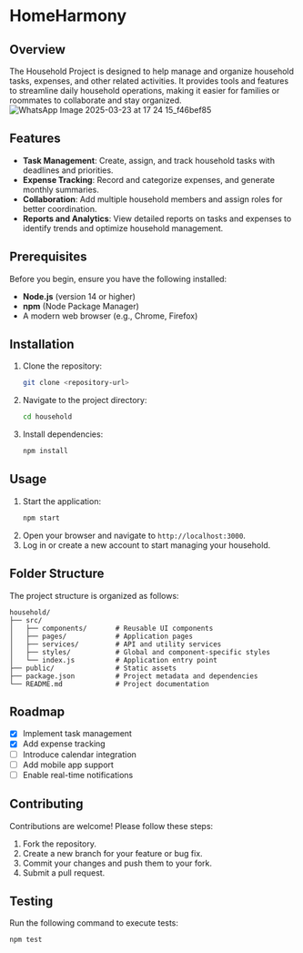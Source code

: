 # HomeHarmony

## Overview
The Household Project is designed to help manage and organize household tasks, expenses, and other related activities. It provides tools and features to streamline daily household operations, making it easier for families or roommates to collaborate and stay organized.
![WhatsApp Image 2025-03-23 at 17 24 15_f46bef85](https://github.com/user-attachments/assets/5f3da631-fa40-45eb-b94b-af5b1b8eed6b)


## Features
- **Task Management**: Create, assign, and track household tasks with deadlines and priorities.
- **Expense Tracking**: Record and categorize expenses, and generate monthly summaries.
- **Collaboration**: Add multiple household members and assign roles for better coordination.
- **Reports and Analytics**: View detailed reports on tasks and expenses to identify trends and optimize household management.

## Prerequisites
Before you begin, ensure you have the following installed:
- **Node.js** (version 14 or higher)
- **npm** (Node Package Manager)
- A modern web browser (e.g., Chrome, Firefox)

## Installation
1. Clone the repository:
   ```bash
   git clone <repository-url>
   ```
2. Navigate to the project directory:
   ```bash
   cd household
   ```
3. Install dependencies:
   ```bash
   npm install
   ```

## Usage
1. Start the application:
   ```bash
   npm start
   ```
2. Open your browser and navigate to `http://localhost:3000`.
3. Log in or create a new account to start managing your household.

## Folder Structure
The project structure is organized as follows:
```
household/
├── src/
│   ├── components/       # Reusable UI components
│   ├── pages/            # Application pages
│   ├── services/         # API and utility services
│   ├── styles/           # Global and component-specific styles
│   └── index.js          # Application entry point
├── public/               # Static assets
├── package.json          # Project metadata and dependencies
└── README.md             # Project documentation
```

## Roadmap
- [x] Implement task management
- [x] Add expense tracking
- [ ] Introduce calendar integration
- [ ] Add mobile app support
- [ ] Enable real-time notifications

## Contributing
Contributions are welcome! Please follow these steps:
1. Fork the repository.
2. Create a new branch for your feature or bug fix.
3. Commit your changes and push them to your fork.
4. Submit a pull request.

## Testing
Run the following command to execute tests:
```bash
npm test
```

